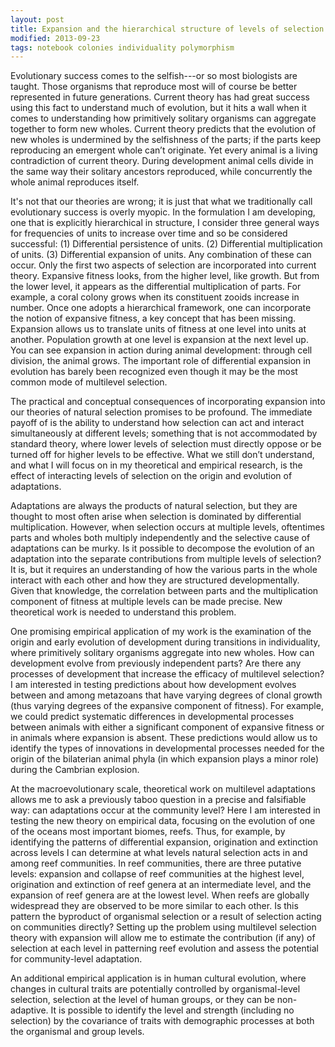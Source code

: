 ```yaml
---
layout: post
title: Expansion and the hierarchical structure of levels of selection
modified: 2013-09-23
tags: notebook colonies individuality polymorphism
---
```


Evolutionary success comes to the selfish---or so most biologists are taught.  Those organisms that reproduce most will of course be better represented in future generations. Current theory has had great success using this fact to understand much of evolution, but it hits a wall when it comes to understanding how primitively solitary organisms can aggregate together to form new wholes. Current theory predicts that the evolution of new wholes is undermined by the selfishness of the parts; if the parts keep reproducing an emergent whole can’t originate.  Yet every animal is a living contradiction of current theory.  During development animal cells divide in the same way their solitary ancestors reproduced, while concurrently the whole animal reproduces itself. 

It's not that our theories are wrong; it is just that what we traditionally call evolutionary success is overly myopic.  In the formulation I am developing, one that is explicitly hierarchical in structure, I consider three general ways for frequencies of units to increase over time and so be considered successful: (1) Differential persistence of units. (2) Differential multiplication of units. (3) Differential expansion of units. Any combination of these can occur.  Only the first two aspects of selection are incorporated into current theory. Expansive fitness looks, from the higher level, like growth. But from the lower level, it appears as the differential multiplication of parts. For example, a coral colony grows when its constituent zooids increase in number.  Once one adopts a hierarchical framework, one can incorporate the notion of expansive fitness, a key concept that has been missing. Expansion allows us to translate units of fitness at one level into units at another. Population growth at one level is expansion at the next level up.  You can see expansion in action during animal development: through cell division, the animal grows.  The important role of differential expansion in evolution has barely been recognized even though it may be the most common mode of multilevel selection.

The practical and conceptual consequences of incorporating expansion into our theories of natural selection promises to be profound. The immediate payoff of is the ability to understand how selection can act and interact simultaneously at different levels; something that is not accommodated by standard theory, where lower levels of selection must directly oppose or be turned off for higher levels to be effective.   What we still don’t understand, and what I will focus on in my theoretical and empirical research, is the effect of interacting levels of selection on the origin and evolution of adaptations.  

Adaptations are always the products of natural selection, but they are thought to most often arise when selection is dominated by differential multiplication.  However, when selection occurs at multiple levels, oftentimes parts and wholes both multiply independently and the selective cause of adaptations can be murky.  Is it possible to decompose the evolution of an adaptation into the separate contributions from multiple levels of selection?  It is, but it requires an understanding of how the various parts in the whole interact with each other and how they are structured developmentally. Given that knowledge, the correlation between parts and the multiplication component of fitness at multiple levels can be made precise. New theoretical work is needed to understand this problem. 

One promising empirical application of my work is the examination of the origin and early evolution of development during transitions in individuality, where primitively solitary organisms aggregate into new wholes.  How can development evolve from previously independent parts?  Are there any processes of development that increase the efficacy of multilevel selection?  I am interested in testing predictions about how development evolves between and among metazoans that have varying degrees of clonal growth (thus varying degrees of the expansive component of fitness). For example, we could predict systematic differences in developmental processes between animals with either a significant component of expansive fitness or in animals where expansion is absent.  These predictions would allow us to identify the types of innovations in developmental processes needed for the origin of the bilaterian animal phyla (in which expansion plays a minor role) during the Cambrian explosion.  

At the macroevolutionary scale, theoretical work on multilevel adaptations allows me to ask a previously taboo question in a precise and falsifiable way:  can adaptations occur at the community level?  Here I am interested in testing the new theory on empirical data, focusing on the evolution of one of the oceans most important biomes, reefs.  Thus, for example, by identifying the patterns of differential expansion, origination and extinction across levels I can determine at what levels natural selection acts in and among reef communities. In reef communities, there are three putative levels: expansion and collapse of reef communities at the highest level, origination and extinction of reef genera at an intermediate level, and the expansion of reef genera are at the lowest level.   When reefs are globally widespread they are observed to be more similar to each other. Is this pattern the byproduct of organismal selection or a result of selection acting on communities directly? Setting up the problem using multilevel selection theory with expansion will allow me to estimate the contribution (if any) of selection at each level in patterning reef evolution and assess the potential for community-level adaptation.  

An additional empirical application is in human cultural evolution, where changes in cultural traits are potentially controlled by organismal-level selection, selection at the level of human groups, or they can be non-adaptive.  It is possible to identify the level and strength (including no selection) by the covariance of traits with demographic processes at both the organismal and group levels. 
